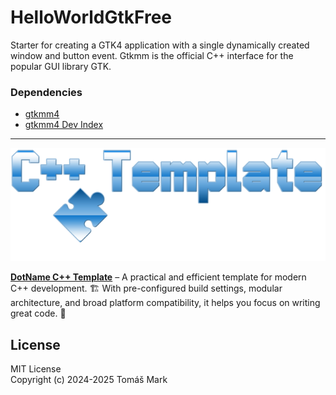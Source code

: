 # HelloWorldGtkFree

Starter for creating a GTK4 application with a single dynamically created window and button event. Gtkmm is the official C++ interface for the popular GUI library GTK.

### Dependencies

 - [gtkmm4](https://gtkmm.gnome.org/en/index.html)
 - [gtkmm4 Dev Index](https://gnome.pages.gitlab.gnome.org/gtkmm-documentation/index.html)

 ---
 
![alt text](assets/logo.png)


**[DotName C++ Template](https://github.com/tomasmark79/DotNameCppFree)** – A practical and efficient template for modern C++ development. 🏗️ With pre-configured build settings, modular architecture, and broad platform compatibility, it helps you focus on writing great code. 🌈

## License

MIT License  
Copyright (c) 2024-2025 Tomáš Mark